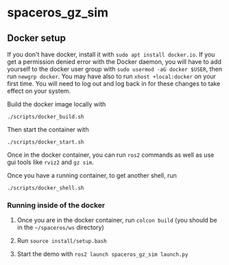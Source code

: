 # spaceros_gz_sim

## Docker setup
If you don't have docker, install it with `sudo apt install docker.io`. If you get a permission denied error with the Docker daemon, you will have to add yourself to the docker user group with `sudo usermod -aG docker $USER`, then run `newgrp docker`. You may have also to run `xhost +local:docker` on your first time. You will need to log out and log back in for these changes to take effect on your system.

Build the docker image locally with

`./scripts/docker_build.sh`

Then start the container with

`./scripts/docker_start.sh`

Once in the docker container, you can run `ros2` commands as well as use gui tools like `rviz2` and `gz sim`.

Once you have a running container, to get another shell, run 

`./scripts/docker_shell.sh`

### Running inside of the docker
1. Once you are in the docker container, run `colcon build` (you should be in the `~/spaceros/ws` directory)

2. Run `source install/setup.bash`

3. Start the demo with `ros2 launch spaceros_gz_sim launch.py`
